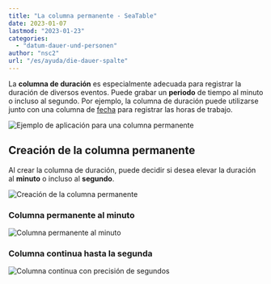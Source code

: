 ```yaml
---
title: "La columna permanente - SeaTable"
date: 2023-01-07
lastmod: "2023-01-23"
categories: 
  - "datum-dauer-und-personen"
author: "nsc2"
url: "/es/ayuda/die-dauer-spalte"
---
```


La **columna de duración** es especialmente adecuada para registrar la duración de diversos eventos. Puede grabar un **periodo** de tiempo al minuto o incluso al segundo. Por ejemplo, la columna de duración puede utilizarse junto con una columna de [fecha](https://seatable.io/es/docs/datum-dauer-und-personen/die-datum-spalte/) para registrar las horas de trabajo.

![Ejemplo de aplicación para una columna permanente](https://seatable.io/wp-content/uploads/2023/01/Die-Dauer-Spalte-1.png)

## Creación de la columna permanente

Al crear la columna de duración, puede decidir si desea elevar la duración al **minuto** o incluso al **segundo**.

![Creación de la columna permanente](https://seatable.io/wp-content/uploads/2023/01/Bildschirmfoto-2023-01-05-um-17.45.27.png)

### Columna permanente al minuto

![Columna permanente al minuto](https://seatable.io/wp-content/uploads/2023/01/Dauer-auf-die-Minute-genau.png)

### Columna continua hasta la segunda

![Columna continua con precisión de segundos](https://seatable.io/wp-content/uploads/2023/01/Dauerspalte-auf-die-Sekunde-genau.png)
